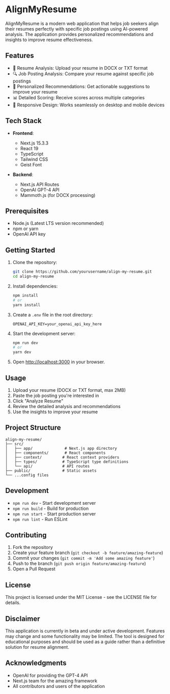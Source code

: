 # AlignMyResume

AlignMyResume is a modern web application that helps job seekers align their resumes perfectly with specific job postings using AI-powered analysis. The application provides personalized recommendations and insights to improve resume effectiveness.

## Features

- 📝 Resume Analysis: Upload your resume in DOCX or TXT format
- 🔍 Job Posting Analysis: Compare your resume against specific job postings
- 🎯 Personalized Recommendations: Get actionable suggestions to improve your resume
- 📊 Detailed Scoring: Receive scores across multiple categories
- 📱 Responsive Design: Works seamlessly on desktop and mobile devices

## Tech Stack

- **Frontend**: 
  - Next.js 15.3.3
  - React 19
  - TypeScript
  - Tailwind CSS
  - Geist Font

- **Backend**:
  - Next.js API Routes
  - OpenAI GPT-4 API
  - Mammoth.js (for DOCX processing)

## Prerequisites

- Node.js (Latest LTS version recommended)
- npm or yarn
- OpenAI API key

## Getting Started

1. Clone the repository:
   ```bash
   git clone https://github.com/yourusername/align-my-resume.git
   cd align-my-resume
   ```

2. Install dependencies:
   ```bash
   npm install
   # or
   yarn install
   ```

3. Create a `.env` file in the root directory:
   ```
   OPENAI_API_KEY=your_openai_api_key_here
   ```

4. Start the development server:
   ```bash
   npm run dev
   # or
   yarn dev
   ```

5. Open [http://localhost:3000](http://localhost:3000) in your browser.

## Usage

1. Upload your resume (DOCX or TXT format, max 2MB)
2. Paste the job posting you're interested in
3. Click "Analyze Resume"
4. Review the detailed analysis and recommendations
5. Use the insights to improve your resume

## Project Structure

```
align-my-resume/
├── src/
│   ├── app/              # Next.js app directory
│   ├── components/       # React components
│   ├── context/         # React context providers
│   ├── types/           # TypeScript type definitions
│   └── api/             # API routes
├── public/              # Static assets
└── ...config files
```

## Development

- `npm run dev` - Start development server
- `npm run build` - Build for production
- `npm run start` - Start production server
- `npm run lint` - Run ESLint

## Contributing

1. Fork the repository
2. Create your feature branch (`git checkout -b feature/amazing-feature`)
3. Commit your changes (`git commit -m 'Add some amazing feature'`)
4. Push to the branch (`git push origin feature/amazing-feature`)
5. Open a Pull Request

## License

This project is licensed under the MIT License - see the LICENSE file for details.

## Disclaimer

This application is currently in beta and under active development. Features may change and some functionality may be limited. The tool is designed for educational purposes and should be used as a guide rather than a definitive solution for resume alignment.

## Acknowledgments

- OpenAI for providing the GPT-4 API
- Next.js team for the amazing framework
- All contributors and users of the application
